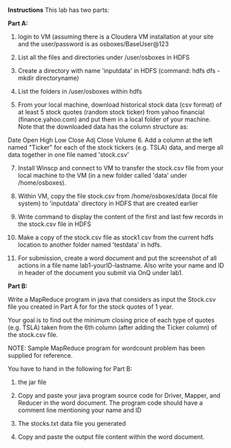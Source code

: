 **Instructions**
This lab has two parts:

**Part A:**

1.  login to VM (assuming there is a Cloudera VM installation at your site and the user/password is as osboxes/BaseUser@123

2.  List all the files and directories under /user/osboxes in HDFS 

3.  Create a directory with name 'inputdata' in HDFS (command: hdfs dfs -mkdir directoryname)

4.  List the folders in /user/osboxes within hdfs

5.  From your local machine, download historical stock data (csv format) of at least 5 stock quotes (random stock ticker) from yahoo financial (finance.yahoo.com) and put them in a local folder of your machine. Note that the downloaded data has the column structure as: 

Date	Open	High	Low	Close	Adj Close	Volume
6.  Add a column at the left named "Ticker" for each of the stock tickers (e.g. TSLA) data, and merge all data together in one file named 'stock.csv'

7.  Install Winscp and connect to VM to transfer the stock.csv file from your local machine to the VM (in a new folder called 'data' under /home/osboxes).

8.  Within VM, copy the file stock.csv from /home/osboxes/data (local file system) to 'inputdata' directory in HDFS that are created earlier

9.  Write command to display the content of the first and last few records in the stock.csv file in HDFS

10.  Make a copy of the stock.csv file as stock1.csv from the current hdfs location to another folder named 'testdata' in hdfs.

11.  For submission, create a word document and put the screenshot of all actions in a file name lab1-yourID-lastname. Also write your name and ID in header of the document you submit via OnQ under lab1.

**Part B:**

Write a MapReduce program in java that considers as input the Stock.csv file you created in Part A for for the stock quotes of 1 year.

Your goal is to find out the minimum closing price of each type of quotes (e.g. TSLA) taken from the 6th column (after adding the Ticker column) of the stock.csv file.

NOTE: Sample MapReduce program for wordcount problem has been supplied for reference.

You have to hand in the following for Part B:

1. the jar file

2. Copy and paste your java program source code for Driver, Mapper, and Reducer in the word document. The program code should have a comment line mentioning your name and ID

3. The stocks.txt data file you generated

4. Copy and paste the output file content within the word document.
